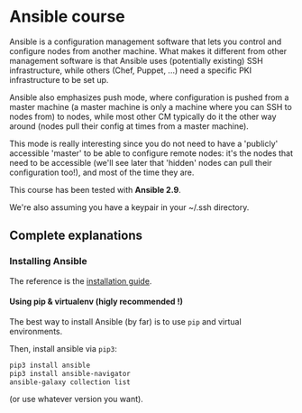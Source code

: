 # Ansible course

Ansible is a configuration management software that lets you control and
configure nodes from another machine. What makes it different from other
management software is that Ansible uses (potentially existing) SSH
infrastructure, while others (Chef, Puppet, ...) need a specific PKI
infrastructure to be set up.

Ansible also emphasizes push mode, where configuration is pushed from a master
machine (a master machine is only a machine where you can SSH to nodes from) to
nodes, while most other CM typically do it the other way around (nodes pull
their config at times from a master machine).

This mode is really interesting since you do not need to have a 'publicly'
accessible 'master' to be able to configure remote nodes: it's the nodes
that need to be accessible (we'll see later that 'hidden' nodes can pull their
configuration too!), and most of the time they are.

This course has been tested with **Ansible 2.9**.

We're also assuming you have a keypair in your ~/.ssh directory.



## Complete explanations

### Installing Ansible

The reference is the [installation
guide](https://docs.ansible.com/ansible/latest/installation_guide/intro_installation.html).

#### Using pip & virtualenv (higly recommended !)

The best way to install Ansible (by far) is to use `pip` and virtual
environments.

Then, install ansible via `pip3`:

```bash
pip3 install ansible
pip3 install ansible-navigator
ansible-galaxy collection list
```

(or use whatever version you want).


